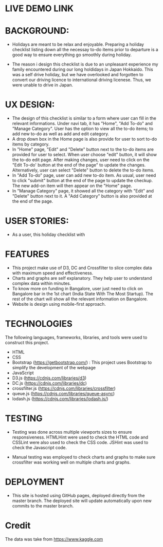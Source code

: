 LIVE DEMO LINK
==============



BACKGROUND:
==========
* Holidays are meant to be relax and enjoyable.  Preparing a holiday checklist listing down all the necessay to-do items prior to departure is a good way to ensure everything go smoothly during holiday.

* The reason i design this checklist is due to an unpleasant experience my family encountered during our long holdidays in Japan Hokkaido. This was a self drive holiday, but we have overlooked and forgotten to convert our driving licence to international driving licenese. Thus, we were unable to drive in Japan. 



UX DESIGN:
==========
* The design of this checklist is similar to a form where user can fill in the relevant informations.  Under navi tab, it has "Home", "Add To-do" and "Manage Category". User has the option to view all the to-do items; to add new to-do as well as add and edit category.
* A drop down box in the Home page is also provide for user to sort to-do items by category. 
* In "Home" page, "Edit" and "Delete" button next to the to-do items are provided for user to select. When user choose "edit" button, it will show the to-do edit page. After making changes, user need to click on the "Edit To-do' button at the end of the page" to update the changes. Alternatively, user can select "Delete" button to delete the to-do items.
* In "Add To-do" page, user can add new to-do item. As usual, user need to click "submit" button at the end of the page to update the checkup. The new add-on item will then appear on the "Home" page.
* In "Manage Category" page, it showed all the category with "Edit" and "Delete" button next to it.  A "Add Category" button is also provided at the end of the page.



USER STORIES:
============
* As a user, this holiday checklist with 



FEATURES 
========
* This project make use of D3, DC and Crossfilter to slice complex data with maximum speed and effectiveness.
* Charts and graphs are self explanatory. They help user to understand complex data within minutes.
* To know more on funding in Bangalore, user just need to click on Bangalore bar in the 1st chart (India State With The Most Startup). The rest of the chart will show all the relevant information on Bangalore.
* Website is design using mobile-first approach.



TECHNOLOGIES 
=============
The following languages, frameworks, libraries, and tools were used to construct this project. 
* HTML
* CSS
* Bootstrap (https://getbootstrap.com/) : This project uses Bootstrap to simplify the development of the webpage
* JavaScript
* D3.js (https://cdnjs.com/libraries/d3)
* DC.js (https://cdnjs.com/libraries/dc)
* crossfilter.js (https://cdnjs.com/libraries/crossfilter)
* queue.js (https://cdnjs.com/libraries/queue-async)
* lodash.js (https://cdnjs.com/libraries/lodash.js/)



TESTING
=======
* Testing was done across multiple viewports sizes to ensure responsiveness. HTMLHint were used to check the HTML code and CSSLint were also used to check the CSS code. JSHint was used to check the Javascript code.

* Manual testing was employed to check charts and graphs to make sure crossfilter was working well on multiple charts and graphs.

 

DEPLOYMENT
==========
* This site is hosted using GitHub pages, deployed directly from the master branch. The deployed site will update automatically upon new commits to the master branch. 


Credit
======
The data was take from https://www.kaggle.com

